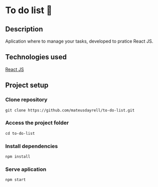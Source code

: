 # To do list :memo:

## Description
Aplication where to manage your tasks, developed to pratice React JS.

## Technologies used <br>
[React JS](https://pt-br.reactjs.org/)

## Project setup <br>

### Clone repository
```
git clone https://github.com/mateusdayrell/to-do-list.git
```

### Access the project folder
```
cd to-do-list
```

### Install dependencies
```
npm install
```

### Serve aplication
```
npm start
```
